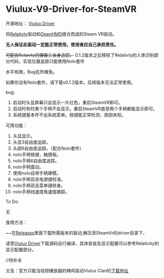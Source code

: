 # Viulux-V9-Driver-for-SteamVR

开源地址： [Viulux Driver](https://github.com/lixiangwuxian/Viulux-Driver)

将[Relativty](https://github.com/relativty/Relativty)驱动和[OpenHMD](https://github.com/OpenHMD/OpenHMD)缝合而成的Steam VR驱动。

**无人保证此驱动一定能正常使用，使用者应自己承担责任。**

~~可配合Relaivty的摄像头全身追踪。~~ 0.1.2版本之后移除了Relativty的人体识别部分代码，实现位置追踪只能使用Nolo套件

水平有限，Bug在所难免。

如果你没有Nolo套件，请下载v0.1.2版本。后续版本无法正常使用。

bug:

1. 启动时头显屏幕只会显示一片红色，重启SteamVR即可。
2. 启动时有时某个手柄不会显示。重启SteamVR直至两个手柄都能显示即可。
3. 系统键基本呼不出系统菜单。按键能正常检测，原因未知。

可用功能：

1. 头显显示。
2. 头显3自由度追踪。
3. 头部6自由度追踪。（配合Nolo套件）
4. nolo手柄按键，触摸板。
5. nolo手柄6自由度追踪。
6. nolo手柄震动。
7. 使用nolo自带手柄建模。
8. nolo手柄双击电源键校准。
9. nolo手柄双击菜单键转身。
10. nolo手柄线速度角速度跟踪。
 
To Do:

无

食用方法：

~~在[Releases](https://github.com/lixiangwuxian/Viulux-V9-Driver-for-SteamVR/releases)里面下载所需版本的驱动,解压至SteamVr的driver目录下，

请至[Viulux Driver](https://github.com/lixiangwuxian/Viulux-Driver)下载源码自行编译，具体安装及显示配置可以参考Relativity的显示配置部分。

//待补全

又及：官方只能当视频播放器的辣鸡驱动Viulux Clan的[下载地址](https://wwi.lanzouw.com/ieijMy1d1hg)
